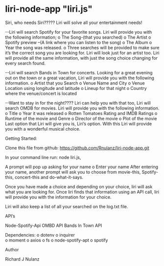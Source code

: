 # liri-node-app "liri.js"
Siri, who needs Siri????? Liri will solve all your entertainment needs!

--Liri will search Spotify for your favorite songs. Liri will provide you with the following information;
o	The Song-(that you searched)
o	The Artist
o	Spotify preview –(A link where you can listen to the song)
o	The Album
o	Year the song was released.
o	Three searches will be provided to make sure it’s the correct song you are looking for.
Liri will look just for an artist too. Liri will provide all the same information, with just the song choice changing for every search found.

--Liri will search Bands in Town for concerts. Looking for a great evening out on the town or a great vacation,  Liri will provide you with the following information.
o	Artist that you Search
o	Venue Name and City
o	Venue Location using longitude and latitude 
o	Lineup for that night
o	Country where the venue/concert is located

--Want to stay in for the night???? Liri can help you with that too, Liri will search
OMDB for movies. Liri will provide you with the following information.
o	Title 
o	Year it was released
o	Rotten Tomatoes Rating and IMDB Ratings
o	Runtime of the movie and Genre
o	Director of the movie
o	Plot of the movie
Last option that Liri will give you is, Liri’s option. With this Liri will provide you with a wonderful musical choice.

Getting Started:

Clone this file from github: https://github.com/Rnulanz/liri-node-app.git

In your command line run: node liri.js,

A prompt will pop up asking for your name
o	Enter your name
After entering your name, another prompt will ask you to choose from movie-this, Spotify-this, concert-this and do-what-it-says.

Once you have made a choice and depending on your choice, liri will ask what
you are looking for. Once liri finds that information using an API call, liri
will provide you with the information for your choice.

Liri will also keep a list of all your searched on the log.txt file.


API’s

Node-Spotify-Api
OMBD API
Bands In Town API

Dependencies:
o	dotenv 
o	inquirer  
o	moment
o	axios
o	fs
o	node-spotify-apt
o	spotify

Author

Richard J Nulanz
